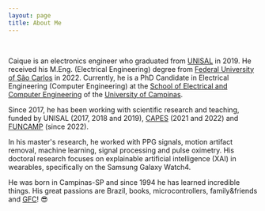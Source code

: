 ```yaml
---
layout: page
title: About Me
---
```


<!--![Profile picture.](/assets/profile_pic.jpg) 

<img src="https://github.com/ccaique-lima/webpage/blob/0ef2db712d5a7461c19fee08ea24be3f672f6511/assets/profile_pic.jpg"
     width=200px;
     height=auto /> -->
     
<br>

Caique is an electronics engineer who graduated from [UNISAL](https://unisal.br) in 2019. He received his M.Eng. (Electrical Engineering) degree from [Federal University of São Carlos](https://www.ufscar.br) in 2022. Currently, he is a PhD Candidate in Electrical Engineering (Computer Engineering) at the [School of Electrical and Computer Engineering](https://www.fee.unicamp.br/) of the [University of Campinas](https://www.unicamp.br/unicamp/).

Since 2017, he has been working with scientific research and teaching, funded by UNISAL (2017, 2018 and 2019), [CAPES](https://www.gov.br/capes/pt-br) (2021 and 2022) and [FUNCAMP](https://www.funcamp.unicamp.br/portal/) (since 2022).

In his master's research, he worked with PPG signals, motion artifact removal, machine learning, signal processing and pulse oximetry. His doctoral research focuses on explainable artificial intelligence (XAI) in wearables, specifically on the Samsung Galaxy Watch4.

He was born in Campinas-SP and since 1994 he has learned incredible things. His great passions are Brazil, books, microcontrollers, family&friends and [GFC](https://www.guaranifc.com.br/)! 😎

